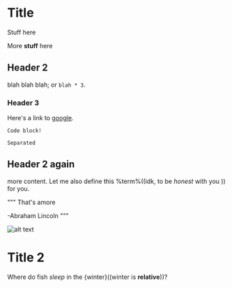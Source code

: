 # Title

Stuff here

More **stuff** here

## Header 2

blah blah blah; or `blah * 3`.

### Header 3

Here's a link to [google](https://google.com).

```
Code block!

Separated
```

## Header 2 again

more content. Let me also define this %term%((idk, to be _honest_ with you )) for you.

"""
That's amore

-Abraham Lincoln
"""

![alt text](addition.png)

# Title 2

Where do fish _sleep_ in the {winter}((winter is **relative**))?
